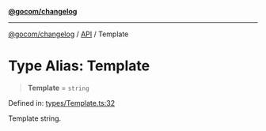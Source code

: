 [**@gocom/changelog**](../README.md)

***

[@gocom/changelog](../README.md) / [API](../Public/API.md) / Template

# Type Alias: Template

> **Template** = `string`

Defined in: [types/Template.ts:32](https://github.com/gocom/changelog/blob/6ecf3d82271243a19bf949b1b2aa8e1b05030346/src/types/Template.ts#L32)

Template string.
